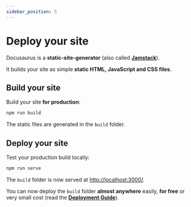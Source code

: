 ```yaml
---
sidebar_position: 5
---
```


# Deploy your site

Docusaurus is a **static-site-generator** (also called [**Jamstack**](https://jamstack.org/)).

It builds your site as simple **static HTML, JavaScript and CSS files**.

## Build your site

Build your site **for production**:

```bash
npm run build
```

The static files are generated in the `build` folder.

## Deploy your site

Test your production build locally:

```bash
npm run serve
```

The `build` folder is now served at [http://localhost:3000/](http://localhost:3000/).

You can now deploy the `build` folder **almost anywhere** easily, **for free** or very small cost (read the [**Deployment Guide**](https://docusaurus.io/docs/deployment)).